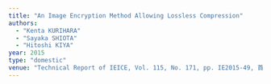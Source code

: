 ```yaml
---
title: "An Image Encryption Method Allowing Lossless Compression"
authors:
  - "Kenta KURIHARA"
  - "Sayaka SHIOTA"
  - "Hitoshi KIYA"
year: 2015
type: "domestic"
venue: "Technical Report of IEICE, Vol. 115, No. 171, pp. IE2015-49, 首都大学東京 南大沢キャンパス, 2015-08-03."
---
```

